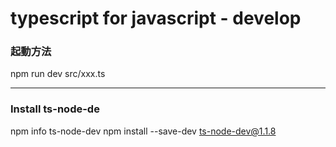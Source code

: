 # typescript for javascript - develop

### 起動方法

npm run dev src/xxx.ts

---

### Install ts-node-de

npm info ts-node-dev
npm install --save-dev ts-node-dev@1.1.8

